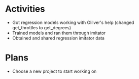 # Activities

* Got regression models working with Olilver's help (changed get_throttles to get_degrees)
* Trained models and ran them through imitator
* Obtained and shared regression imitator data

# Plans

* Choose a new project to start working on

